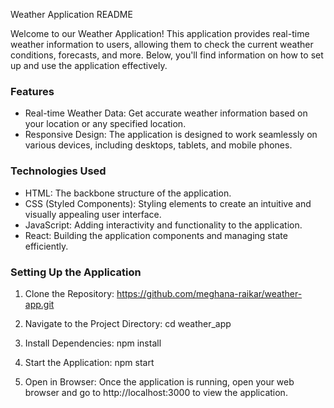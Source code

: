 Weather Application README

Welcome to our Weather Application! This application provides real-time weather information to users, allowing them to check the current weather conditions, forecasts, and more. Below, you'll find information on how to set up and use the application effectively.

### Features

- Real-time Weather Data: Get accurate weather information based on your location or any specified location.
- Responsive Design: The application is designed to work seamlessly on various devices, including desktops, tablets, and mobile phones.

### Technologies Used

- HTML: The backbone structure of the application.
- CSS (Styled Components): Styling elements to create an intuitive and visually appealing user interface.
- JavaScript: Adding interactivity and functionality to the application.
- React: Building the application components and managing state efficiently.

### Setting Up the Application

1. Clone the Repository:
  https://github.com/meghana-raikar/weather-app.git

2. Navigate to the Project Directory:
  cd weather_app

3. Install Dependencies:
  npm install

4. Start the Application:
  npm start

5. Open in Browser:
  Once the application is running, open your web browser and go to http://localhost:3000 to view the application.


